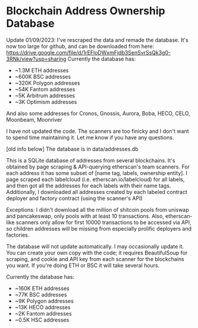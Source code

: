 # Blockchain Address Ownership Database
Update 01/09/2023:
I've rescraped the data and remade the database. It's now too large for github, and can be downloaded from here: https://drive.google.com/file/d/1rEFloDWxmFjdb3SenSvrSsQk3g0-3RNk/view?usp=sharing
Currently the database has:
* ~1.3M ETH addresses
* ~600K BSC addresses
* ~320K Polygon addresses
* ~54K Fantom addresses
* ~5K Arbitrum addresses
* ~3K Optimism addresses

And also some addresses for Cronos, Gnossis, Aurora, Boba, HECO, CELO, Moonbeam, Moonriver

I have not updated the code. The scanners are too finicky and I don't want to spend time maintaining it. Let me know if you have any questions.

[old info below]
The database is in data/addresses.db

This is a SQLite database of addresses from several blockchains. It's obtained by page scraping & API-querying etherscan's team scanners. For each address it has some subset of [name tag, labels, ownership entity]. I page scraped each labelcloud (i.e. etherscan.io/labelcloud) for all labels, and then got all the addresses for each labels with their name tags. Additionally, I downloaded all addresses created by each labeled contract deployer and factory contract (using the scanner's API)

Exceptions: I didn't download all the million of shitcoin pools from uniswap and pancakeswap, only pools with at least 10 transactions. Also, etherscan-like scanners only allow for first 10000 transactions to be accessed via API, so children addresses will be missing from especially prolific deployers and factories.

The database will not update automatically. I may occasionally update it. You can create your own copy with the code; it requires BeautifulSoup for scraping, and cookie and API key from each scanner for the blockchains you want. If you're doing ETH or BSC it will take several hours.

Currently the database has:
* ~160K ETH addresses
* ~77K BSC addresses
* ~9K Polygon addresses
* ~13K HECO addresses
* ~2K Fantom addresses
* ~0.5K HSC addresses

